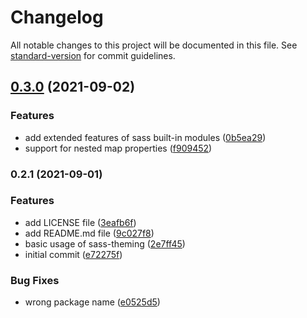 # Changelog

All notable changes to this project will be documented in this file. See [standard-version](https://github.com/conventional-changelog/standard-version) for commit guidelines.

## [0.3.0](https://github.com/ngkusnd/sass-theming/compare/v0.2.1...v0.3.0) (2021-09-02)


### Features

* add extended features of sass built-in modules ([0b5ea29](https://github.com/ngkusnd/sass-theming/commit/0b5ea2921c69cef06692f6eb8bf893b930f4e1d8))
* support for nested map properties ([f909452](https://github.com/ngkusnd/sass-theming/commit/f909452d742b410dad41ed0477b337a523d21e8c))

### 0.2.1 (2021-09-01)


### Features

* add LICENSE file ([3eafb6f](https://github.com/ngkusnd/sass-theming/commit/3eafb6f7f260cd12dd69784e2da22c95a0877d6f))
* add README.md file ([9c027f8](https://github.com/ngkusnd/sass-theming/commit/9c027f8eb3e486a3d15876633319683329de3151))
* basic usage of sass-theming ([2e7ff45](https://github.com/ngkusnd/sass-theming/commit/2e7ff45b03992f95f00c1c81a96633c385850108))
* initial commit ([e72275f](https://github.com/ngkusnd/sass-theming/commit/e72275f7251d2ab45830c96ef6a37210900063c8))


### Bug Fixes

* wrong package name ([e0525d5](https://github.com/ngkusnd/sass-theming/commit/e0525d58da3737297d3fd5bcbc61ae893a919209))
